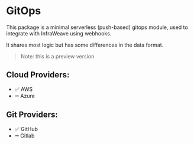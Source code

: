 # GitOps

This package is a minimal serverless (push-based) gitops module, used to integrate with InfraWeave using webhooks.

It shares most logic but has some differences in the data format.

> Note: this is a preview version

## Cloud Providers:

* ✅ AWS
* ➖ Azure

## Git Providers:

* ✅ GitHub
* ➖ Gitlab
